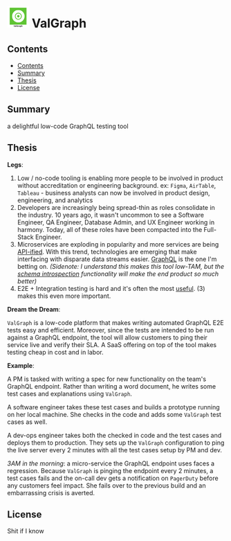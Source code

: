 # ![ValGraph.png](ValGraph.png) ValGraph

## Contents

- [Contents](#contents)
- [Summary](#summary)
- [Thesis](#thesis)
- [License](#license)

<a name="summary"></a>

## Summary

a delightful low-code GraphQL testing tool

<a name="thesis"></a>

## Thesis

**Legs**:

1. Low / no-code tooling is enabling more people to be involved in product without accreditation or engineering background.
   ex: `Figma`, `AirTable`, `Tableau` - business analysts can now be involved in product design, engineering, and analytics
2. Developers are increasingly being spread-thin as roles consolidate in the industry. 10 years ago, it wasn't uncommon to see a Software Engineer, QA Engineer, Database Admin, and UX Engineer working in harmony. Today, all of these roles have been compacted into the Full-Stack Engineer.
3. Microservices are exploding in popularity and more services are being [API-ified](https://www.notboring.co/p/apis-all-the-way-down). With this trend, technologies are emerging that make interfacing with disparate data streams easier. [GraphQL](https://graphql.org/) is the one I'm betting on.
   _(Sidenote: I understand this makes this tool low-TAM, but the [schema introspection](https://graphql.org/learn/introspection/) functionality will make the end product so much better)_
4. E2E + Integration testing is hard and it's often the most [useful](https://testingjavascript.com/). (3) makes this even more important.

**Dream the Dream**:

`ValGraph` is a low-code platform that makes writing automated GraphQL E2E tests easy and efficient. Moreover, since the tests are intended to be run against a GraphQL endpoint, the tool will allow customers to ping their service live and verify their SLA. A SaaS offering on top of the tool makes testing cheap in cost and in labor.

**Example**:

A PM is tasked with writing a spec for new functionality on the team's GraphQL endpoint. Rather than writing a word document, he writes some test cases and explanations using `ValGraph`.

A software engineer takes these test cases and builds a prototype running on her local machine. She checks in the code and adds some `ValGraph` test cases as well.

A dev-ops engineer takes both the checked in code and the test cases and deploys them to production. They sets up the `ValGraph` configuration to ping the live server every 2 minutes with all the test cases setup by PM and dev.

_3AM in the morning_: a micro-service the GraphQL endpoint uses faces a regression. Because `ValGraph` is pinging the endpoint every 2 minutes, a test cases fails and the on-call dev gets a notification on `PagerDuty` before any customers feel impact. She fails over to the previous build and an embarrassing crisis is averted.

<a name="license"></a>

## License

Shit if I know
